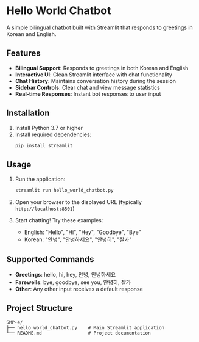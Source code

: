 # Hello World Chatbot

A simple bilingual chatbot built with Streamlit that responds to greetings in Korean and English.

## Features

- **Bilingual Support**: Responds to greetings in both Korean and English
- **Interactive UI**: Clean Streamlit interface with chat functionality
- **Chat History**: Maintains conversation history during the session
- **Sidebar Controls**: Clear chat and view message statistics
- **Real-time Responses**: Instant bot responses to user input

## Installation

1. Install Python 3.7 or higher
2. Install required dependencies:
   ```bash
   pip install streamlit
   ```

## Usage

1. Run the application:
   ```bash
   streamlit run hello_world_chatbot.py
   ```

2. Open your browser to the displayed URL (typically `http://localhost:8501`)

3. Start chatting! Try these examples:
   - English: "Hello", "Hi", "Hey", "Goodbye", "Bye"
   - Korean: "안녕", "안녕하세요", "안녕히", "잘가"

## Supported Commands

- **Greetings**: hello, hi, hey, 안녕, 안녕하세요
- **Farewells**: bye, goodbye, see you, 안녕히, 잘가
- **Other**: Any other input receives a default response

## Project Structure

```
SMP-4/
├── hello_world_chatbot.py    # Main Streamlit application
└── README.md                 # Project documentation
```
